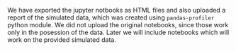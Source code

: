 We have exported the jupyter notbooks as HTML files and also uploaded a report of the simulated data, which was created using ```pandas-profiler``` python module.
We did not upload the original notebooks, since those work only in the posession of the data.
Later we will include notebooks which will work on the provided simulated data.
